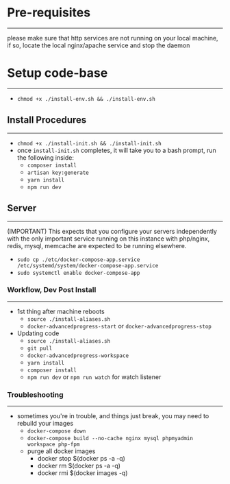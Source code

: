 # Pre-requisites
--------------------------

 please make sure that http services are not running on your local machine, if so, locate the local nginx/apache service and stop the daemon

# Setup code-base
--------------------------
- `chmod +x ./install-env.sh && ./install-env.sh`

## Install Procedures
--------------------------

- `chmod +x ./install-init.sh && ./install-init.sh`
- once `install-init.sh` completes, it will take you to a bash prompt, run the following inside:
  - `composer install`
  - `artisan key:generate`
  - `yarn install`
  - `npm run dev`

## Server
--------------------------

(IMPORTANT) This expects that you configure your servers independently with the only important service running on this instance with php/nginx, redis, mysql, memcache are expected to be running elsewhere.

- `sudo cp ./etc/docker-compose-app.service /etc/systemd/system/docker-compose-app.service`
- `sudo systemctl enable docker-compose-app`

### Workflow, Dev Post Install
--------------------------

- 1st thing after machine reboots
  - `source ./install-aliases.sh`
  - `docker-advancedprogress-start` or `docker-advancedprogress-stop`
- Updating code
  - `source ./install-aliases.sh`
  - `git pull`
  - `docker-advancedprogress-workspace`
  - `yarn install`
  - `composer install`
  - `npm run dev` or `npm run watch` for watch listener
  
### Troubleshooting
--------------------------
- sometimes you're in trouble, and things just break, you may need to rebuild your images
  - `docker-compose down`
  - `docker-compose build --no-cache nginx mysql phpmyadmin workspace php-fpm`
  - purge all docker images
    - docker stop $(docker ps -a -q)
    - docker rm $(docker ps -a -q)
    - docker rmi $(docker images -q)